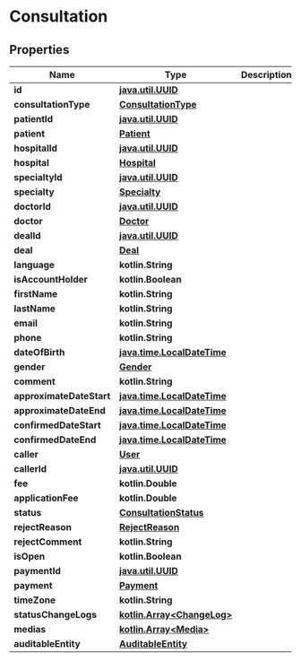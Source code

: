 
# Consultation

## Properties
Name | Type | Description | Notes
------------ | ------------- | ------------- | -------------
**id** | [**java.util.UUID**](java.util.UUID.md) |  |  [optional]
**consultationType** | [**ConsultationType**](ConsultationType.md) |  |  [optional]
**patientId** | [**java.util.UUID**](java.util.UUID.md) |  |  [optional]
**patient** | [**Patient**](Patient.md) |  |  [optional]
**hospitalId** | [**java.util.UUID**](java.util.UUID.md) |  |  [optional]
**hospital** | [**Hospital**](Hospital.md) |  |  [optional]
**specialtyId** | [**java.util.UUID**](java.util.UUID.md) |  |  [optional]
**specialty** | [**Specialty**](Specialty.md) |  |  [optional]
**doctorId** | [**java.util.UUID**](java.util.UUID.md) |  |  [optional]
**doctor** | [**Doctor**](Doctor.md) |  |  [optional]
**dealId** | [**java.util.UUID**](java.util.UUID.md) |  |  [optional]
**deal** | [**Deal**](Deal.md) |  |  [optional]
**language** | **kotlin.String** |  |  [optional]
**isAccountHolder** | **kotlin.Boolean** |  |  [optional]
**firstName** | **kotlin.String** |  |  [optional]
**lastName** | **kotlin.String** |  |  [optional]
**email** | **kotlin.String** |  |  [optional]
**phone** | **kotlin.String** |  |  [optional]
**dateOfBirth** | [**java.time.LocalDateTime**](java.time.OffsetDateTime.md) |  |  [optional]
**gender** | [**Gender**](Gender.md) |  |  [optional]
**comment** | **kotlin.String** |  |  [optional]
**approximateDateStart** | [**java.time.LocalDateTime**](java.time.OffsetDateTime.md) |  |  [optional]
**approximateDateEnd** | [**java.time.LocalDateTime**](java.time.OffsetDateTime.md) |  |  [optional]
**confirmedDateStart** | [**java.time.LocalDateTime**](java.time.OffsetDateTime.md) |  |  [optional]
**confirmedDateEnd** | [**java.time.LocalDateTime**](java.time.OffsetDateTime.md) |  |  [optional]
**caller** | [**User**](User.md) |  |  [optional]
**callerId** | [**java.util.UUID**](java.util.UUID.md) |  |  [optional]
**fee** | **kotlin.Double** |  |  [optional]
**applicationFee** | **kotlin.Double** |  |  [optional]
**status** | [**ConsultationStatus**](ConsultationStatus.md) |  |  [optional]
**rejectReason** | [**RejectReason**](RejectReason.md) |  |  [optional]
**rejectComment** | **kotlin.String** |  |  [optional]
**isOpen** | **kotlin.Boolean** |  |  [optional]
**paymentId** | [**java.util.UUID**](java.util.UUID.md) |  |  [optional]
**payment** | [**Payment**](Payment.md) |  |  [optional]
**timeZone** | **kotlin.String** |  |  [optional]
**statusChangeLogs** | [**kotlin.Array&lt;ChangeLog&gt;**](ChangeLog.md) |  |  [optional]
**medias** | [**kotlin.Array&lt;Media&gt;**](Media.md) |  |  [optional]
**auditableEntity** | [**AuditableEntity**](AuditableEntity.md) |  |  [optional]



